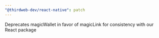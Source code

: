 ```yaml
---
"@thirdweb-dev/react-native": patch
---
```


Deprecates magicWallet in favor of magicLink for consistency with our React package

